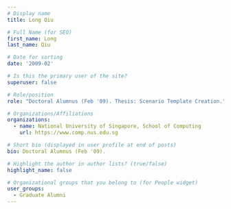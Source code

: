 ```yaml
---
# Display name
title: Long Qiu

# Full Name (for SEO) 
first_name: Long
last_name: Qiu

# Date for sorting
date: '2009-02'

# Is this the primary user of the site?
superuser: false

# Role/position
role: "Doctoral Alumnus (Feb '09). Thesis: Scenario Template Creation."

# Organizations/Affiliations
organizations:
  - name: National University of Singapore, School of Computing
    url: https://www.comp.nus.edu.sg

# Short bio (displayed in user profile at end of posts)
bio: Doctoral Alumnus (Feb '09). 

# Highlight the author in author lists? (true/false)
highlight_name: false

# Organizational groups that you belong to (for People widget)
user_groups:
  - Graduate Alumni
---
```

